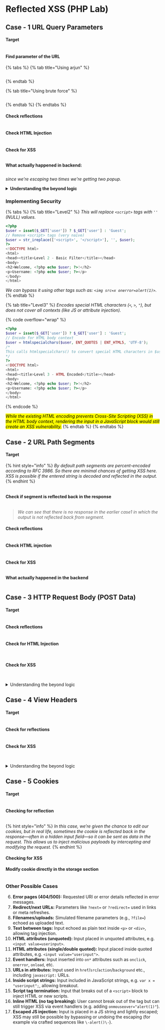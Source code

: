 # Reflected XSS (PHP Lab)

## Case - 1 URL Query Parameters

#### Target

<figure><img src="../../../.gitbook/assets/image (154).png" alt=""><figcaption></figcaption></figure>

#### Find parameter of the URL

{% tabs %}
{% tab title="Using arjun" %}
<figure><img src="../../../.gitbook/assets/image (153).png" alt=""><figcaption></figcaption></figure>
{% endtab %}

{% tab title="Using brute force" %}
<figure><img src="../../../.gitbook/assets/image (152).png" alt=""><figcaption></figcaption></figure>
{% endtab %}
{% endtabs %}

#### Check reflections

<figure><img src="../../../.gitbook/assets/image (156).png" alt=""><figcaption></figcaption></figure>

#### Check HTML Injection

<figure><img src="../../../.gitbook/assets/image (155).png" alt=""><figcaption></figcaption></figure>

#### Check for XSS

<figure><img src="../../../.gitbook/assets/image (157).png" alt=""><figcaption></figcaption></figure>

**What actually happened in backend:**&#x20;

<figure><img src="../../../.gitbook/assets/image (1) (1).png" alt=""><figcaption></figcaption></figure>

_since we're escaping two times we're getting two popup._&#x20;

<details>

<summary><strong>Understanding the beyond logic</strong></summary>

<figure><img src="../../../.gitbook/assets/image (2) (1).png" alt=""><figcaption></figcaption></figure>

Because `$user` is inserted into the HTML template without escaping, an attacker-controlled value like `?user=<script>alert('XSS')</script>` will be reflected verbatim into the page — e.g. the server would return HTML that looks like `<h2>Welcome, <script>alert('XSS')</script>!</h2>` and `<p><strong>Username:</strong> <script>alert('XSS')</script></p>`, which the browser parses as actual markup and executes, demonstrating a classic reflected XSS.

</details>

### Implementing Security

{% tabs %}
{% tab title="Level2" %}
_This will replace `<script>` tags with `''` (NULL) values._&#x20;

```php
<?php
$user = isset($_GET['user']) ? $_GET['user'] : 'Guest';
// Remove <script> tags (very naive)
$user = str_ireplace(['<script>', '</script>'], '', $user);
?>
<!DOCTYPE html>
<html>
<head><title>Level 2 - Basic Filter</title></head>
<body>
<h2>Welcome, <?php echo $user; ?>!</h2>
<p>Username: <?php echo $user; ?></p>
</body>
</html>
```

_We can bypass it using other tags such as: `<img src=x onerror=alert(1)>`._&#x20;
{% endtab %}

{% tab title="Level3" %}
_Encodes special HTML characters (`<`, `>`, `"`), but does not cover all contexts (like JS or attribute injection)._

{% code overflow="wrap" %}
```php
<?php
$user = isset($_GET['user']) ? $_GET['user'] : 'Guest';
// Encode for HTML body context
$user = htmlspecialchars($user, ENT_QUOTES | ENT_HTML5, 'UTF-8');
/*
This calls htmlspecialchars() to convert special HTML characters in $user into safe HTML entities (so < becomes &lt;, " becomes &quot;, etc.), using ENT_QUOTES to also escape single quotes, ENT_HTML5 for HTML5 entity behavior, and treating the string as UTF‑8
*/
?>
<!DOCTYPE html>
<html>
<head><title>Level 3 - HTML Encoded</title></head>
<body>
<h2>Welcome, <?php echo $user; ?>!</h2>
<p>Username: <?php echo $user; ?></p>
</body>
</html>

```
{% endcode %}

_<mark style="color:$danger;">While the existing HTML encoding prevents Cross-Site Scripting (XSS) in the HTML body context, rendering the input in a JavaScript block would still create an XSS vulnerability.</mark>_
{% endtab %}
{% endtabs %}

## Case - 2 URL Path Segments

#### Target

{% hint style="info" %}
_By default path segments are percent-encoded according to RFC 3986. So there are minimal chances of getting XSS here. XSS is possible if the entered string is decoded and reflected in the output._&#x20;
{% endhint %}

<figure><img src="../../../.gitbook/assets/image.png" alt=""><figcaption></figcaption></figure>

#### Check if segment is reflected back in the response

<figure><img src="../../../.gitbook/assets/image (1).png" alt=""><figcaption></figcaption></figure>

> _We can see that there is no response in the earlier case1 in which the output is not reflected back from segment._&#x20;

#### Check reflections

<figure><img src="../../../.gitbook/assets/image (2).png" alt=""><figcaption></figcaption></figure>

#### Check HTML injection

<figure><img src="../../../.gitbook/assets/image (3).png" alt=""><figcaption></figcaption></figure>

#### Check for XSS

<figure><img src="../../../.gitbook/assets/image (4).png" alt=""><figcaption></figcaption></figure>

**What actually happened in the backend**

<figure><img src="../../../.gitbook/assets/image (5).png" alt=""><figcaption></figcaption></figure>

## Case - 3 HTTP Request Body (POST Data)

#### Target

<figure><img src="../../../.gitbook/assets/image (158).png" alt=""><figcaption></figcaption></figure>

#### Check reflections

<figure><img src="../../../.gitbook/assets/image (159).png" alt=""><figcaption></figcaption></figure>

#### Check for HTML Injection

<figure><img src="../../../.gitbook/assets/image (160).png" alt=""><figcaption></figcaption></figure>

<figure><img src="../../../.gitbook/assets/image (161).png" alt=""><figcaption></figcaption></figure>

#### Check for XSS

<figure><img src="../../../.gitbook/assets/image (162).png" alt=""><figcaption></figcaption></figure>

<figure><img src="../../../.gitbook/assets/image (163).png" alt=""><figcaption></figcaption></figure>

<details>

<summary>Understanding the beyond logic</summary>

Since our input is reflected directly into the body we're able to execute XSS here.&#x20;

<div data-full-width="true" data-with-frame="true"><figure><img src="../../../.gitbook/assets/image (164).png" alt=""><figcaption></figcaption></figure></div>

</details>

## Case - 4 View Headers&#x20;

#### Target

<figure><img src="../../../.gitbook/assets/image (165).png" alt=""><figcaption></figcaption></figure>

#### Check for reflections

<figure><img src="../../../.gitbook/assets/image (166).png" alt=""><figcaption></figcaption></figure>

#### Check for XSS

<figure><img src="../../../.gitbook/assets/image (168).png" alt=""><figcaption></figcaption></figure>

<figure><img src="../../../.gitbook/assets/image (169).png" alt=""><figcaption></figcaption></figure>

<details>

<summary>Understanding the beyond logic</summary>

We can see that the headers is directly reflected back into the response. So we can manipulate the header by intercepting the request and inject our malicious script.&#x20;

<div data-with-frame="true"><figure><img src="../../../.gitbook/assets/image (171).png" alt=""><figcaption></figcaption></figure></div>

</details>

## Case - 5 Cookies&#x20;

#### Target

<figure><img src="../../../.gitbook/assets/image (170).png" alt=""><figcaption></figcaption></figure>

#### Checking for reflection&#x20;

<figure><img src="../../../.gitbook/assets/image (172).png" alt=""><figcaption></figcaption></figure>

{% hint style="info" %}
_In this case, we’re given the chance to edit our cookies, but in real life, sometimes the cookie is reflected back in the response—often in a hidden input field—so it can be sent as data in the request. This allows us to inject malicious payloads by intercepting and modifying the request._
{% endhint %}

#### Checking for XSS

**Modify cookie directly in the storage section**

<figure><img src="../../../.gitbook/assets/image (174).png" alt=""><figcaption></figcaption></figure>

### Other Possible Cases

6. **Error pages (404/500):** Requested URI or error details reflected in error messages.
7. **Redirect/next URLs:** Parameters like `?next=` or `?redirect=` used in links or meta refreshes.
8. **Filenames/uploads:** Simulated filename parameters (e.g., `?file=`) echoed as uploaded text.
9. **Text between tags:** Input echoed as plain text inside `<p>` or `<div>`, allowing tag injection.
10. **HTML attributes (unquoted):** Input placed in unquoted attributes, e.g. `<input value=userinput>`.
11. **HTML attributes (single/double quoted):** Input placed inside quoted attributes, e.g. `<input value="userinput">`.
12. **Event handlers:** Input inserted into `on*` attributes such as `onclick`, `onerror`, `onload`, etc.
13. **URLs in attributes:** Input used in `href`/`src`/`action`/`background` etc., including `javascript:` URLs.
14. **Inside script strings:** Input included in JavaScript strings, e.g. `var x = "userinput";`, allowing breakout.
15. **Script tag termination:** Input that breaks out of a `<script>` block to inject HTML or new scripts.
16. **Inline HTML (no tag breaking):** User cannot break out of the tag but can still trigger XSS via event handlers (e.g. adding `onmouseover="alert(1)"`).
17. **Escaped JS injection:** Input is placed in a JS string and lightly escaped; XSS may still be possible by bypassing or undoing the escaping (for example via crafted sequences like `\-alert()\-`).
